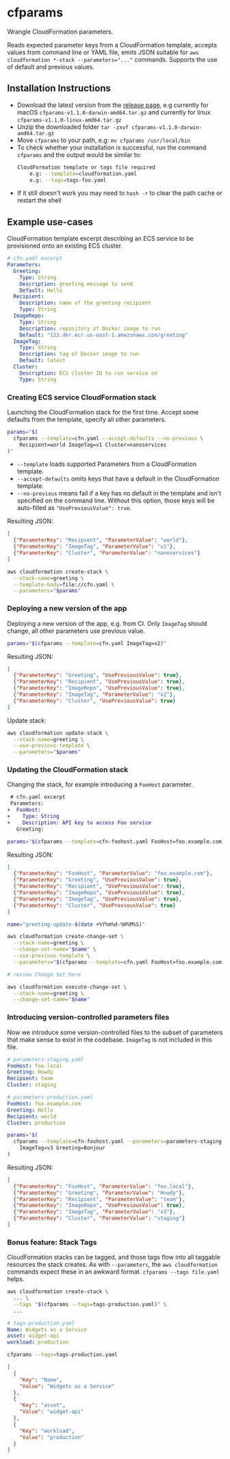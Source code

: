 cfparams
========

Wrangle CloudFormation parameters.

Reads expected parameter keys from a CloudFormation template, accepts values
from command line or YAML file, emits JSON suitable for `aws cloudformation
*-stack --parameters="..."` commands. Supports the use of default and previous
values.

## Installation Instructions

* Download the latest version from the [release page](https://github.com/cultureamp/cfparams/releases), e.g currently for macOS `cfparams-v1.1.0-darwin-amd64.tar.gz` and currently for linux `cfparams-v1.1.0-linux-amd64.tar.gz` 
* Unzip the downloaded folder `tar -zxvf cfparams-v1.1.0-darwin-amd64.tar.gz`
* Move `cfparams` to your path, e.g: `mv cfparams /usr/local/bin`
* To check whether your installation is successful, run the command `cfparams` and the output would be similar to:
    ```sh
    CloudFormation template or tags file required
        e.g: --template=cloudformation.yaml
        e.g: --tags=tags-foo.yaml
    ```
* If it still doesn't work you may need to `hash -r` to clear the path cache or restart the shell

## Example use-cases

CloudFormation template excerpt describing an ECS service to be provisioned
onto an existing ECS cluster.

```yaml
# cfn.yaml excerpt
Parameters:
  Greeting:
    Type: String
    Description: greeting message to send
    Default: Hello
  Recipient:
    Description: name of the greeting recipient
    Type: String
  ImageRepo:
    Type: String
    Description: repository of Docker image to run
    Default: "123.dkr.ecr.us-east-1.amazonaws.com/greeting"
  ImageTag:
    Type: String
    Description: tag of Docker image to run
    Default: latest
  Cluster:
    Description: ECS cluster ID to run service on
    Type: String
```

### Creating ECS service CloudFormation stack

Launching the CloudFormation stack for the first time.  Accept some defaults
from the template, specify all other parameters.

```sh
params="$(
  cfparams --template=cfn.yaml --accept-defaults --no-previous \
    Recipient=world ImageTag=v1 Cluster=nanoservices
)"
```

* `--template` loads supported Parameters from a CloudFormation template.
* `--accept-defaults` omits keys that have a default in the CloudFormation
  template.
* `--no-previous` means fail if a key has no default in the template and isn't
  specified on the command line. Without this option, those keys will be
  auto-filled as `"UsePreviousValue": true`.

Resulting JSON:

```json
[
  {"ParameterKey": "Recipient", "ParameterValue": "world"},
  {"ParameterKey": "ImageTag", "ParameterValue": "v1"},
  {"ParameterKey": "Cluster", "ParameterValue": "nanoservices"}
]
```

```sh
aws cloudformation create-stack \
  --stack-name=greeting \
  --template-body=file://cfn.yaml \
  --parameters="$params"
```


### Deploying a new version of the app

Deploying a new version of the app, e.g. from CI. Only `ImageTag` should
change, all other parameters use previous value.

```sh
params="$(cfparams --template=cfn.yaml ImageTag=v2)"
```

Resulting JSON:

```json
[
  {"ParameterKey": "Greeting", "UsePreviousValue": true},
  {"ParameterKey": "Recipient", "UsePreviousValue": true},
  {"ParameterKey": "ImageRepo", "UsePreviousValue": true},
  {"ParameterKey": "ImageTag", "ParameterValue": "v2"},
  {"ParameterKey": "Cluster", "UsePreviousValue": true}
]
```

Update stack:

```sh
aws cloudformation update-stack \
  --stack-name=greeting \
  --use-previous-template \
  --parameters="$params"
```


### Updating the CloudFormation stack

Changing the stack, for example introducing a `FooHost` parameter.

```diff
 # cfn.yaml excerpt
 Parameters:
+  FooHost:
+    Type: String
+    Description: API key to access Foo service
   Greeting:
```

```sh
params="$(cfparams --template=cfn-foohost.yaml FooHost=foo.example.com)"
```

Resulting JSON:

```json
[
  {"ParameterKey": "FooHost", "ParameterValue": "foo.example.com"},
  {"ParameterKey": "Greeting", "UsePreviousValue": true},
  {"ParameterKey": "Recipient", "UsePreviousValue": true},
  {"ParameterKey": "ImageRepo", "UsePreviousValue": true},
  {"ParameterKey": "ImageTag", "UsePreviousValue": true},
  {"ParameterKey": "Cluster", "UsePreviousValue": true}
]
```

```sh
name="greeting-update-$(date +%Y%m%d-%H%M%S)"

aws cloudformation create-change-set \
  --stack-name=greeting \
  --change-set-name="$name" \
  --use-previous-template \
  --parameters="$(cfparams --template=cfn.yaml FooHost=foo.example.com)"

# review Change Set here

aws cloudformation execute-change-set \
  --stack-name=greeting \
  --change-set-name="$name"
```

### Introducing version-controlled parameters files

Now we introduce some version-controlled files to the subset of parameters that
make sense to exist in the codebase. `ImageTag` is not included in this file.

```yaml
# parameters-staging.yaml
FooHost: foo.local
Greeting: Howdy
Recipient: team
Cluster: staging
```

```yaml
# parameters-production.yaml
FooHost: foo.example.com
Greeting: Hello
Recipient: world
Cluster: production
```

```sh
params="$(
  cfparams --template=cfn-foohost.yaml --parameters=parameters-staging.yaml \
    ImageTag=v3 Greeting=Bonjour
)
```

Resulting JSON:

```json
[
  {"ParameterKey": "FooHost", "ParameterValue": "foo.local"},
  {"ParameterKey": "Greeting", "ParameterValue": "Howdy"},
  {"ParameterKey": "Recipient", "ParameterValue": "team"},
  {"ParameterKey": "ImageRepo", "UsePreviousValue": true},
  {"ParameterKey": "ImageTag", "ParameterValue": "v3"},
  {"ParameterKey": "Cluster", "ParameterValue": "staging"}
]
```

### Bonus feature: Stack Tags

CloudFormation stacks can be tagged, and those tags flow into all taggable
resources the stack creates. As with `--parameters`, the `aws cloudformation`
commands expect these in an awkward format. `cfparams --tags file.yaml` helps.

```sh
aws cloudformation create-stack \
  ... \
  --tags "$(cfparams --tags=tags-production.yaml)" \
  ...
```

```yaml
# tags-production.yaml
Name: Widgets as a Service
asset: widget-api
workload: production
```

```sh
cfparams --tags=tags-production.yaml
```

```json
[
  {
    "Key": "Name",
    "Value": "Widgets as a Service"
  },
  {
    "Key": "asset",
    "Value": "widget-api"
  },
  {
    "Key": "workload",
    "Value": "production"
  }
]
```
